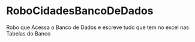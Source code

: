 # RoboCidadesBancoDeDados
Robo que Acessa o Banco de Dados e escreve tudo que tem no excel nas Tabelas do Banco
